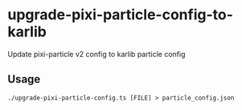 # upgrade-pixi-particle-config-to-karlib

Update pixi-particle v2 config to karlib particle config

## Usage

```console
./upgrade-pixi-particle-config.ts [FILE] > particle_config.json
```

